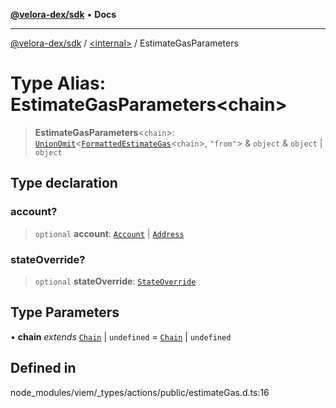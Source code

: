 [**@velora-dex/sdk**](../../README.md) • **Docs**

***

[@velora-dex/sdk](../../globals.md) / [\<internal\>](../README.md) / EstimateGasParameters

# Type Alias: EstimateGasParameters\<chain\>

> **EstimateGasParameters**\<`chain`\>: [`UnionOmit`](UnionOmit.md)\<[`FormattedEstimateGas`](FormattedEstimateGas.md)\<`chain`\>, `"from"`\> & `object` & `object` \| `object`

## Type declaration

### account?

> `optional` **account**: [`Account`](Account.md) \| [`Address`](Address.md)

### stateOverride?

> `optional` **stateOverride**: [`StateOverride`](StateOverride.md)

## Type Parameters

• **chain** *extends* [`Chain`](Chain.md) \| `undefined` = [`Chain`](Chain.md) \| `undefined`

## Defined in

node\_modules/viem/\_types/actions/public/estimateGas.d.ts:16
